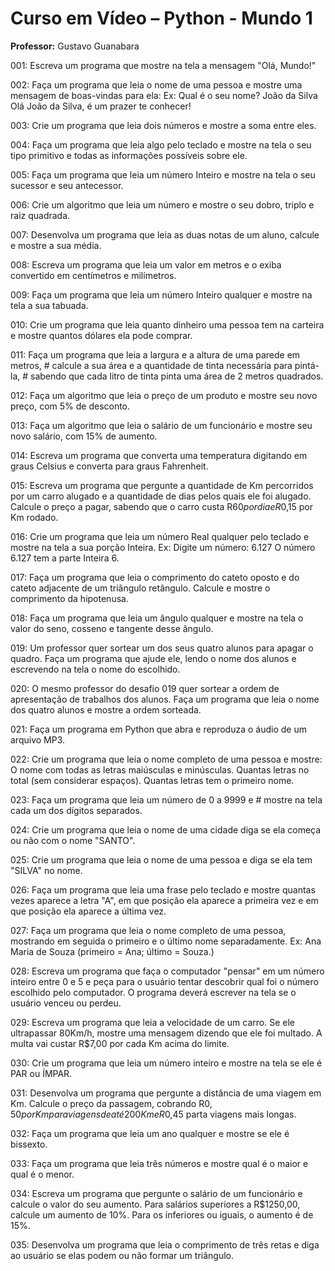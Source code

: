 # Curso em Vídeo – Python - Mundo 1

**Professor:** Gustavo Guanabara

001: Escreva um programa que mostre na tela a mensagem "Olá, Mundo!"

002: Faça um programa que leia o nome de uma pessoa e mostre uma mensagem de boas-vindas para ela:
Ex:
Qual é o seu nome? João da Silva
Olá João da Silva, é um prazer te conhecer!

003: Crie um programa que leia dois números e mostre a soma entre eles.

004: Faça um programa que leia algo pelo teclado e mostre na tela o seu tipo primitivo e todas as informações possíveis sobre ele.

005: Faça um programa que leia um número Inteiro e mostre na tela o seu sucessor e seu antecessor.

006: Crie um algoritmo que leia um número e mostre o seu dobro, triplo e raiz quadrada.

007: Desenvolva um programa que leia as duas notas de um aluno, calcule e mostre a sua média.

008: Escreva um programa que leia um valor em metros e o exiba convertido em centímetros e milímetros.

009:  Faça um programa que leia um número Inteiro qualquer e mostre na tela a sua tabuada.

010: Crie um programa que leia quanto dinheiro uma pessoa tem na carteira e mostre quantos dólares ela pode comprar.

011: Faça um programa que leia a largura e a altura de uma parede em metros, # calcule a sua área e a quantidade de tinta necessária para pintá-la, # sabendo que cada litro de tinta pinta uma área de 2 metros quadrados.

012: Faça um algoritmo que leia o preço de um produto e mostre seu novo preço, com 5% de desconto.

013: Faça um algoritmo que leia o salário de um funcionário e mostre seu novo salário, com 15% de aumento.

014: Escreva um programa que converta uma temperatura digitando em graus Celsius e converta para graus Fahrenheit.

015:  Escreva um programa que pergunte a quantidade de Km percorridos por um carro alugado e a quantidade de dias pelos quais ele foi alugado. Calcule o preço a pagar, sabendo que o carro custa R$60 por dia e R$0,15 por Km rodado.

016: Crie um programa que leia um número Real qualquer pelo teclado e mostre na tela a sua porção Inteira.
Ex: Digite um número: 6.127
O número 6.127 tem a parte Inteira 6.

017: Faça um programa que leia o comprimento do cateto oposto e do cateto adjacente de um triângulo retângulo. Calcule e mostre o comprimento da hipotenusa.

018: Faça um programa que leia um ângulo qualquer e mostre na tela o valor do seno, cosseno e tangente desse ângulo.

019: Um professor quer sortear um dos seus quatro alunos para apagar o quadro. Faça um programa que ajude ele, lendo o nome dos alunos e escrevendo na tela o nome do escolhido.

020: O mesmo professor do desafio 019 quer sortear a ordem de apresentação de trabalhos dos alunos. Faça um programa que leia o nome dos quatro alunos e mostre a ordem sorteada.

021: Faça um programa em Python que abra e reproduza o áudio de um arquivo MP3.

022: Crie um programa que leia o nome completo de uma pessoa e mostre:
    O nome com todas as letras maiúsculas e minúsculas.
    Quantas letras no total (sem considerar espaços).
    Quantas letras tem o primeiro nome.

023: Faça um programa que leia um número de 0 a 9999 e # mostre na tela cada um dos dígitos separados.

024: Crie um programa que leia o nome de uma cidade diga se ela começa ou não com o nome "SANTO".

025: Crie um programa que leia o nome de uma pessoa e diga se ela tem "SILVA" no nome.

026: Faça um programa que leia uma frase pelo teclado e mostre quantas vezes aparece a letra "A", em que posição ela aparece a primeira vez e em que posição ela aparece a última vez.

027: Faça um programa que leia o nome completo de uma pessoa, mostrando em seguida o primeiro e o último nome separadamente.
Ex: Ana Maria de Souza (primeiro = Ana; último = Souza.)

028: Escreva um programa que faça o computador "pensar" em um número inteiro entre 0 e 5 e peça para o usuário tentar descobrir qual foi o número escolhido pelo computador. O programa deverá escrever na tela se o usuário venceu ou perdeu.

029: Escreva um programa que leia a velocidade de um carro. Se ele ultrapassar 80Km/h, mostre uma mensagem dizendo que ele foi multado. A multa vai custar R$7,00 por cada Km acima do limite.

030: Crie um programa que leia um número inteiro e mostre na tela se ele é PAR ou ÍMPAR.

031: Desenvolva um programa que pergunte a distância de uma viagem em Km. Calcule o preço da passagem, cobrando R$0,50 por Km para viagens de até 200Km e R$0,45 parta viagens mais longas.

032: Faça um programa que leia um ano qualquer e mostre se ele é bissexto.

033: Faça um programa que leia três números e mostre qual é o maior e qual é o menor.

034: Escreva um programa que pergunte o salário de um funcionário e calcule o valor do seu aumento. Para salários superiores a R$1250,00, calcule um aumento de 10%. Para os inferiores ou iguais, o aumento é de 15%.

035:  Desenvolva um programa que leia o comprimento de três retas e diga ao usuário se elas podem ou não formar um triângulo.
